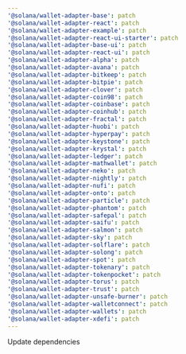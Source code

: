```yaml
---
'@solana/wallet-adapter-base': patch
'@solana/wallet-adapter-react': patch
'@solana/wallet-adapter-example': patch
'@solana/wallet-adapter-react-ui-starter': patch
'@solana/wallet-adapter-base-ui': patch
'@solana/wallet-adapter-react-ui': patch
'@solana/wallet-adapter-alpha': patch
'@solana/wallet-adapter-avana': patch
'@solana/wallet-adapter-bitkeep': patch
'@solana/wallet-adapter-bitpie': patch
'@solana/wallet-adapter-clover': patch
'@solana/wallet-adapter-coin98': patch
'@solana/wallet-adapter-coinbase': patch
'@solana/wallet-adapter-coinhub': patch
'@solana/wallet-adapter-fractal': patch
'@solana/wallet-adapter-huobi': patch
'@solana/wallet-adapter-hyperpay': patch
'@solana/wallet-adapter-keystone': patch
'@solana/wallet-adapter-krystal': patch
'@solana/wallet-adapter-ledger': patch
'@solana/wallet-adapter-mathwallet': patch
'@solana/wallet-adapter-neko': patch
'@solana/wallet-adapter-nightly': patch
'@solana/wallet-adapter-nufi': patch
'@solana/wallet-adapter-onto': patch
'@solana/wallet-adapter-particle': patch
'@solana/wallet-adapter-phantom': patch
'@solana/wallet-adapter-safepal': patch
'@solana/wallet-adapter-saifu': patch
'@solana/wallet-adapter-salmon': patch
'@solana/wallet-adapter-sky': patch
'@solana/wallet-adapter-solflare': patch
'@solana/wallet-adapter-solong': patch
'@solana/wallet-adapter-spot': patch
'@solana/wallet-adapter-tokenary': patch
'@solana/wallet-adapter-tokenpocket': patch
'@solana/wallet-adapter-torus': patch
'@solana/wallet-adapter-trust': patch
'@solana/wallet-adapter-unsafe-burner': patch
'@solana/wallet-adapter-walletconnect': patch
'@solana/wallet-adapter-wallets': patch
'@solana/wallet-adapter-xdefi': patch
---
```


Update dependencies
